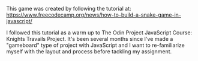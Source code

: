 This game was created by following the tutorial at: https://www.freecodecamp.org/news/how-to-build-a-snake-game-in-javascript/

I followed this tutorial as a warm up to The Odin Project JavaScript Course: Knights Travails Project. It's been several months since I've made a "gameboard" type of project with JavaScript and I want to re-familiarize myself with the layout and process before tackling my assignment.